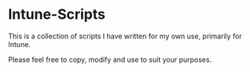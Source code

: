 # Intune-Scripts
This is a collection of scripts I have written for my own use, primarily for Intune.

Please feel free to copy, modify and use to suit your purposes.
